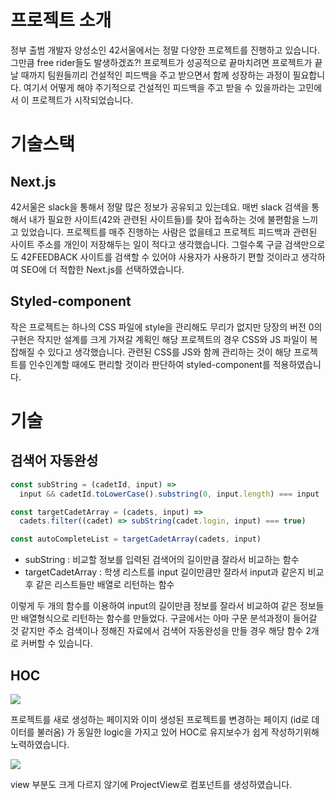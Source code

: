 # 프로젝트 소개

정부 출범 개발자 양성소인 42서울에서는 정말 다양한 프로젝트를 진행하고 있습니다. 그만큼 free rider들도 발생하겠죠?! 프로젝트가 성공적으로 끝마치려면 프로젝트가 끝날 때까지 팀원들끼리 건설적인 피드백을 주고 받으면서 함께 성장하는 과정이 필요합니다. 여기서 어떻게 해야 주기적으로 건설적인 피드백을 주고 받을 수 있을까라는 고민에서 이 프로젝트가 시작되었습니다.

# 기술스택

## Next.js

42서울은 slack을 통해서 정말 많은 정보가 공유되고 있는데요. 매번 slack 검색을 통해서 내가 필요한 사이트(42와 관련된 사이트들)를 찾아 접속하는 것에 불편함을 느끼고 있었습니다. 프로젝트를 매주 진행하는 사람은 없을테고 프로젝트 피드백과 관련된 사이트 주소를 개인이 저장해두는 일이 적다고 생각했습니다. 그럴수록 구글 검색만으로도 42FEEDBACK 사이트를 검색할 수 있어야 사용자가 사용하기 편할 것이라고 생각하여 SEO에 더 적합한 Next.js를 선택하였습니다.

## Styled-component

작은 프로젝트는 하나의 CSS 파일에 style을 관리해도 무리가 없지만 당장의 버전 0의 구현은 작지만 설계를 크게 가져갈 계획인 해당 프로젝트의 경우 CSS와 JS 파일이 복잡해질 수 있다고 생각했습니다. 관련된 CSS를 JS와 함께 관리하는 것이 해당 프로젝트를 인수인계할 때에도 편리할 것이라 판단하여 styled-component를 적용하였습니다.

# 기술

## 검색어 자동완성

```javascript
const subString = (cadetId, input) =>
  input && cadetId.toLowerCase().substring(0, input.length) === input

const targetCadetArray = (cadets, input) =>
  cadets.filter((cadet) => subString(cadet.login, input) === true)

const autoCompleteList = targetCadetArray(cadets, input)
```

- subString : 비교할 정보를 입력된 검색어의 길이만큼 잘라서 비교하는 함수
- targetCadetArray : 학생 리스트를 input 길이만큼만 잘라서 input과 같은지 비교 후 같은 리스트들만 배열로 리턴하는 함수

이렇게 두 개의 함수를 이용하여 input의 길이만큼 정보를 잘라서 비교하여 같은 정보들만 배열형식으로 리턴하는 함수를 만들었다. 구글에서는 아마 구문 분석과정이 들어갈 것 같지만 주소 검색이나 정해진 자료에서 검색어 자동완성을 만들 경우 해당 함수 2개로 커버할 수 있습니다.

## HOC

![](https://images.velog.io/images/seonja/post/dbe24599-5543-4920-958a-806d820c29d2/Screen%20Shot%202021-11-12%20at%2023.45.20.png)

프로젝트를 새로 생성하는 페이지와 이미 생성된 프로젝트를 변경하는 페이지 (id로 데이터를 불러옴) 가 동일한 logic을 가지고 있어 HOC로 유지보수가 쉽게 작성하기위해 노력하였습니다.

![](https://images.velog.io/images/seonja/post/8a3bfdd4-9433-4a43-b7b5-3786aa8aea00/Screen%20Shot%202021-11-12%20at%2023.48.13.png)

view 부분도 크게 다르지 않기에 ProjectView로 컴포넌트를 생성하였습니다.
